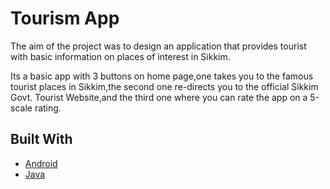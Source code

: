 # Tourism App
The aim of the project was to design an application that provides tourist with basic information on places of interest in Sikkim.

Its a basic app with 3 buttons on home page,one takes you to the famous tourist places in Sikkim,the second one re-directs you to the official Sikkim Govt. Tourist Website,and the third one where you can rate the app on a 5-scale rating.

## Built With
* [Android](https://developer.android.com/studio/index.html)
* [Java](https://java.com/en/) 
